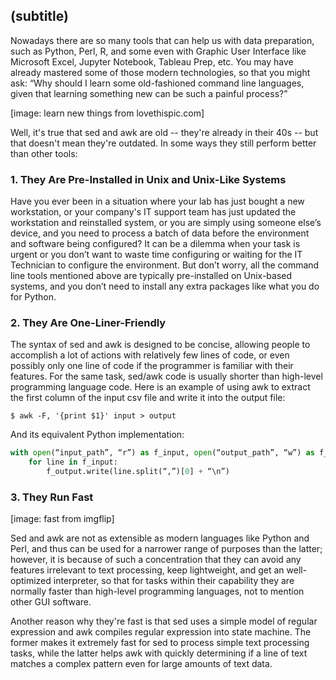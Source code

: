 ## (subtitle)
Nowadays there are so many tools that can help us with data preparation, such as Python, Perl, R,
and some even with Graphic User Interface like Microsoft Excel, Jupyter Notebook, Tableau Prep, etc. 
You may have already mastered some of those modern technologies, so that you might ask: “Why should I learn some old-fashioned command line languages, given that learning something new can be such a painful process?”

[image: learn new things from lovethispic.com]

Well, it's true that sed and awk are old -- they're already in their 40s -- but that doesn't mean they're outdated. In some ways they still perform better than other tools:

### 1.	They Are Pre-Installed in Unix and Unix-Like Systems
Have you ever been in a situation where your lab has just bought a new workstation, or your company's IT support team has just updated the workstation and reinstalled system, or you are simply using someone else’s device, and you need to process a batch of data before the environment and software being configured? It can be a dilemma when your task is urgent or you don’t want to waste time configuring or waiting for the IT Technician to configure the environment. But don’t worry, all the command line tools mentioned above are typically pre-installed on Unix-based systems, and you don’t need to install any extra packages like what you do for Python.

### 2.	They Are One-Liner-Friendly
The syntax of sed and awk is designed to be concise, allowing people to accomplish a lot of actions with relatively few lines of code, or even possibly only one line of code if the programmer is familiar with their features. For the same task, sed/awk code is usually shorter than high-level programming language code. Here is an example of using awk to extract the first column of the input csv file and write it into the output file:

    $ awk -F, '{print $1}' input > output

And its equivalent Python implementation:

~~~python
with open(“input_path”, “r”) as f_input, open(“output_path”, “w”) as f_output:
    for line in f_input:
        f_output.write(line.split(“,”)[0] + “\n”)
~~~

### 3.	They Run Fast
[image: fast from imgflip]

Sed and awk are not as extensible as modern languages like Python and Perl, and thus can be used for a narrower range of purposes than the latter; however, it is because of such a concentration that they can avoid any features irrelevant to text processing, keep lightweight, and get an well-optimized interpreter, so that for tasks within their capability they are normally faster than high-level programming languages, not to mention other GUI software.

Another reason why they're fast is that sed uses a simple model of regular expression and awk compiles regular expression into state machine. The former makes it extremely fast for sed to process simple text processing tasks, while the latter helps awk with quickly determining if a line of text matches a complex pattern even for large amounts of text data. 
